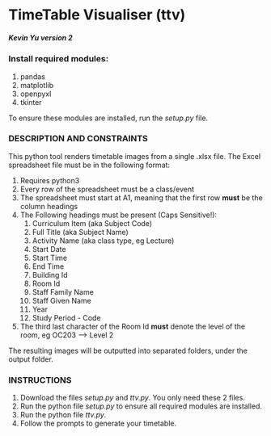 # TimeTable Visualiser (ttv)
##### Kevin Yu version 2

### Install required modules:


1. pandas
2. matplotlib
3. openpyxl
4. tkinter

To ensure these modules are installed, run the _setup.py_ file.


### DESCRIPTION AND CONSTRAINTS

This python tool renders timetable images from a single .xlsx file. The Excel spreadsheet file must be in the following 
format:

1. Requires python3
2. Every row of the spreadsheet must be a class/event
3. The spreadsheet must start at A1, meaning that the first row **must** be the column headings
4. The Following headings must be present (Caps Sensitive!):
   1. Curriculum Item (aka Subject Code)
   2. Full Title (aka Subject Name)
   3. Activity Name (aka class type, eg Lecture)
   4. Start Date
   5. Start Time
   6. End Time
   7. Building Id
   8. Room Id
   9. Staff Family Name
   10. Staff Given Name
   11. Year
   12. Study Period - Code
5. The third last character of the Room Id **must** denote the level of the room, eg OC203 --> Level 2

The resulting images will be outputted into separated folders, under the output folder.

### INSTRUCTIONS
1. Download the files _setup.py_ and _ttv.py_. You only need these 2 files.
2. Run the python file _setup.py_ to ensure all required modules are installed.
3. Run the python file _ttv.py_.
4. Follow the prompts to generate your timetable.
